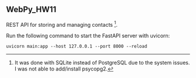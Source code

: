 ## WebPy_HW11
REST API for storing and managing contacts [^1].


Run the following command to start the FastAPI server with uvicorn:

    uvicorn main:app --host 127.0.0.1 --port 8000 --reload


[^1]: It was done with SQLite instead of PostgreSQL due to the system issues. 
    I was not able to add/install psycopg2. 
